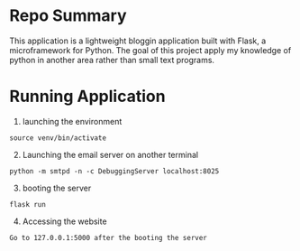 # Repo Summary
This application is a lightweight bloggin application built with Flask, a microframework for Python. The goal of this project apply my knowledge of python in another area rather than small text programs. 

# Running Application
1. launching the environment
  ```
  source venv/bin/activate
  ```
2. Launching the email server on another terminal
  ```
  python -m smtpd -n -c DebuggingServer localhost:8025
  ```
3. booting the server
  ```
  flask run
  ```

4. Accessing the website
  ```
  Go to 127.0.0.1:5000 after the booting the server
  ```
